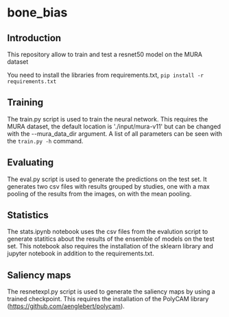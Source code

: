 # bone_bias

## Introduction

This repository allow to train and test a resnet50 model on the MURA dataset

You need to install the libraries from requirements.txt, `pip install -r requirements.txt`

## Training

The train.py script is used to train the neural network.
This requires the MURA dataset, the default location is './input/mura-v11' but can be changed with the --mura_data_dir argument.
A list of all parameters can be seen with the `train.py -h` command.

## Evaluating

The eval.py script is used to generate the predictions on the test set.
It generates two csv files with results grouped by studies, one with a max pooling of the results from the images, on with the mean pooling.

## Statistics

The stats.ipynb notebook uses the csv files from the evalution script to generate statitics about the results of the ensemble of models on the test set.
This notebook also requires the installation of the sklearn library and jupyter notebook in addition to the requirements.txt.

## Saliency maps

The resnetexpl.py script is used to generate the saliency maps by using a trained checkpoint.
This requires the installation of the PolyCAM library (https://github.com/aenglebert/polycam).
